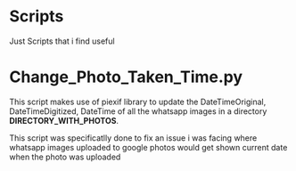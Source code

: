 # Scripts
Just Scripts that i find useful

# Change_Photo_Taken_Time.py
This script makes use of piexif library to update the DateTimeOriginal, DateTimeDigitized, DateTime  of all the whatsapp images in a directory __DIRECTORY_WITH_PHOTOS__.

This script was specificatlly done to fix an issue i was facing where whatsapp images uploaded to google photos would get shown current date when the photo was uploaded
